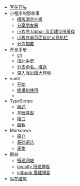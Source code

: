 <!-- 这里是配置侧边栏的地方 -->

* [写在开头](./main/other/first.md)
* 小程序的那些事
  * [模版消息升级](./main/miniprogram/mini01.md)
  * [分享朋友圈](./main/miniprogram/mini02.md)
  * [小程序 tabbar 页面建议用缓存](./main/miniprogram/mini04.md)
  * [小程序单页面自定义导航栏](./main/miniprogram/mini03.md)
  * [分包加载](./main/miniprogram/mini05.md)
* 开发手册
  * [git](./main/git/git00.md)
  * [指北手册](./main/git/git01.md)
  * [分支命名、推送](./main/git/git02.md)
  * [深入浅出四大环境](./main/git/git03.md)
* vue3
   * [开始](./main/vue/vue3-01.md)
   * [插槽的使用](./main/vue/vue3-02.md)
   * ​
* TypeScripe
   * [简述](./main/ts/ts01.md)
   * [基础类型](./main/ts/ts02.md)
   * [接口](./main/ts/ts03.md)
   * [函数](./main/ts/ts02.md)
* Markdown
   * [简介](./main/markdown/md01.md)
   * [基础语法](./main/markdown/md02.md)
   * [表格](./main/markdown/md03.md)
* 网站
  * [搭建网站](./main/web/web01.md)
  * [docsify 搭建博客](./main/web/docsify/docsify01.md)
  * [gitbook 搭建博客](./main/web/gitbook/gitbook01.md)
* [写在结尾](./main/other/end.md)




